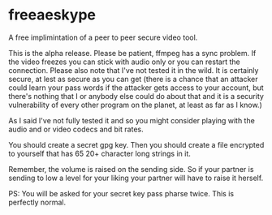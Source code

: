 freeaeskype
===========

A free implimintation of a peer to peer secure video tool.

This is the alpha release. Please be patient, ffmpeg has a sync problem.
If the video freezes you can stick with audio only or you can restart the connection.
Please also note that I've not tested it in the wild. It is certainly secure,
at lest as secure as you can get (there is a chance that an attacker could learn your
pass words if the attacker gets access to your account, but there's nothing that I or
anybody else could do about that and it is a security vulnerability of every other
program on the planet, at least as far as I know.)

As I said I've not fully tested it and so you might consider playing with the
audio and or video codecs and bit rates.

You should create a secret gpg key. Then you should create a file encrypted to yourself
that has 65 20+ character long strings in it.

Remember, the volume is raised on the sending side. So if your partner is sending
to low a level for your liking your partner will have to raise it herself.

PS: You will be asked for your secret key pass pharse twice. This is perfectly normal.

